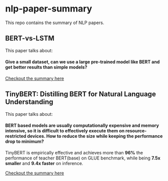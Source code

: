 # nlp-paper-summary

This repo contains the summary of NLP papers.


## BERT-vs-LSTM

This paper talks about:

#### Give a small dataset, can we use a large pre-trained model like BERT and get better results than simple models?

<a href="bert-vs-lstm#bert-vs-lstm">Checkout the summary here</a>

## TinyBERT: Distilling BERT for Natural Language Understanding

This paper talks about:

#### BERT based models are usually computationally expensive and memory intensive, so it is difficult to effectively execute them on resource-restricted devices. How to reduce the size while keeping the performance drop to minimum?

TinyBERT is empirically effective and achieves more than **96%** the performance of teacher BERT(base) on GLUE benchmark, while being **7.5x smaller** and **9.4x faster** on inference.

<a href="tiny-bert#tinybert-distilling-bert-for-natural-language-understanding">Checkout the summary here</a>
